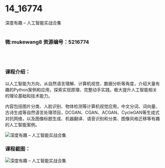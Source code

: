 # 14_16774
深度有趣 – 人工智能实战合集
<br/></br>
<h3>微:mukewang8 资源编号：5216774</h3>
<br/></br>
<h3>课程介绍：</h3>
<p>以<a title="查看与 人工智能 相关的文章" target="_blank">人工智能</a>为方向，从自然语言理解、计算机视觉、数据分析等角度，介绍大量有趣的Python案例和应用，探索实现原理、完整动手实践，极大提升<a title="查看与 人工智能 相关的文章" target="_blank">人工智能</a>相关的理论基础和技术能力。</p>
<p>内容包括图片分类、人脸识别、物体检测等计算机视觉应用，中文分词、词向量、古诗生成等自然语言处理项目，DCGAN、CGAN、ACGAN、CycleGAN等生成式对抗网络，以及图像标题生成、机器翻译、语音识别和分类、图像风格迁移等有趣的人工智能案例。</p>
<p><img src="https://www.ko996.com/wp-content/uploads/img/2020/12/2-24-300x192.png" alt="深度有趣 – 人工智能实战合集"></p>
<div class="info-desc">
<h3>课程截图：</h3>
<p><img src="https://www.ko996.com/wp-content/uploads/img/2020/12/1-25.png" alt="深度有趣 – 人工智能实战合集"></p>


			
</div>
